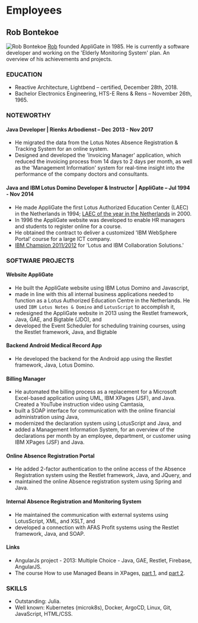 # Employees

## Rob Bontekoe
![Rob Bontekoe](/rbontekoe.github.io/rob2.png) [Rob](https://www.linkedin.com/in/robbontekoe/?originalSubdomain=nl)
founded AppliGate in 1985. He is currently a software developer and working on the 'Elderly Monitoring System' plan. An overview of his achievements and projects.

### EDUCATION
- Reactive Architecture, Lightbend – certified, December 28th, 2018.
- Bachelor Electronics Engineering, HTS-E Rens & Rens – November 26th, 1965.

### NOTEWORTHY

#### Java Developer | Rienks Arbodienst – Dec 2013 - Nov 2017
- He migrated the data from the Lotus Notes Absence Registration & Tracking System for an online system.
- Designed and developed the 'Invoicing Manager' application, which reduced the invoicing process from 14 days to 2 days per month, as well as the 'Management Information' system for real-time insight into the performance of the company doctors and consultants.

#### Java and IBM Lotus Domino Developer & Instructor | AppliGate – Jul 1994 - Nov 2014
- He made AppliGate the first Lotus Authorized Education Center (LAEC) in the Netherlands in 1994; [LAEC of the year in the Netherlands](http://rbontekoe.github.io/loty.pdf) in 2000.
- In 1996 the AppliGate website was developed to enable HR managers and students to register online for a course.
- He obtained the contract to deliver a customized 'IBM WebSphere Portal' course for a large ICT company.
- [IBM Champion 2011/2012](/rbontekoe.github.io/champ.pdf) for 'Lotus and IBM Collaboration Solutions.'

### SOFTWARE PROJECTS

#### Website AppliGate
- He built the AppliGate website using IBM Lotus Domino and Javascript,
- made in line with this all internal business applications needed to function as a Lotus Authorized Education Centre in the Netherlands. He used `IBM Lotus Notes & Domino` and `LotusScript` to accomplish it,
- redesigned the AppliGate website in 2013 using the Restlet framework, Java, GAE, and Bigtable (JDO), and
- developed the Event Scheduler for scheduling training courses, using the Restlet framework, Java, and Bigtable

#### Backend Android Medical Record App
- He developed the backend for the Android app using the Restlet framework, Java, Lotus Domino.

#### Billing Manager
- He automated the billing process as a replacement for a Microsoft Excel-based application using UML, IBM XPages (JSF), and Java. Created a YouTube instruction video using Camtasia,
- built a SOAP interface for communication with the online financial administration using Java,
- modernized the declaration system using LotusScript and Java, and
- added a Management Information System, for an overview of the declarations per month by an employee, department, or customer using IBM XPages (JSF) and Java.

#### Online Absence Registration Portal
- He added 2-factor authentication to the online access of the Absence Registration system using the Restlet framework, Java, and JQuery, and
- maintained the online Absence registration system using Spring and Java.

#### Internal Absence Registration and Monitoring System
- He maintained the communication with external systems using LotusScript, XML, and XSLT, and
- developed a connection with AFAS Profit systems using the Restlet framework, Java, and SOAP.

#### Links
- AngularJs project - 2013: Multiple Choice - Java, GAE, Restlet, Firebase, AngularJS.
- The course How to use Managed Beans in XPages, [part 1](https://docs.google.com/document/d/1XFXEmXH8KFcXEHcs2qvbWqOs_TqJWJ8Dbs9CMMKLszI/edit#heading=h.fhem26gny7bn), and [part 2](https://docs.google.com/document/d/1PHSvS9inu579YnuCJXbpsG8tday_yn64lTcIaUd0W9s/edit#heading=h.ftadc2vs6of5).

### SKILLS
- Outstanding: Julia.
- Well known: Kubernetes (microk8s), Docker, ArgoCD, Linux, Git, JavaScript, HTML/CSS.
